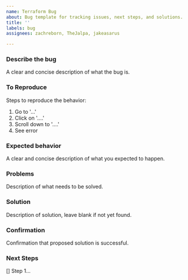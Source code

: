 ```yaml
---
name: Terraform Bug
about: Bug template for tracking issues, next steps, and solutions.
title: ''
labels: bug
assignees: zachreborn, TheJalpa, jakeasarus

---
```


### Describe the bug
A clear and concise description of what the bug is.

### To Reproduce
Steps to reproduce the behavior:
1. Go to '...'
2. Click on '....'
3. Scroll down to '....'
4. See error

### Expected behavior
A clear and concise description of what you expected to happen.

### Problems
Description of what needs to be solved.

### Solution
Description of solution, leave blank if not yet found.

### Confirmation
Confirmation that proposed solution is successful.

### Next Steps
[] Step 1...
